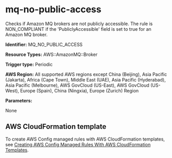 # mq\-no\-public\-access<a name="mq-no-public-access"></a>

Checks if Amazon MQ brokers are not publicly accessible\. The rule is NON\_COMPLIANT if the 'PubliclyAccessible' field is set to true for an Amazon MQ broker\. 

**Identifier:** MQ\_NO\_PUBLIC\_ACCESS

**Resource Types:** AWS::AmazonMQ::Broker

**Trigger type:** Periodic

**AWS Region:** All supported AWS regions except China \(Beijing\), Asia Pacific \(Jakarta\), Africa \(Cape Town\), Middle East \(UAE\), Asia Pacific \(Hyderabad\), Asia Pacific \(Melbourne\), AWS GovCloud \(US\-East\), AWS GovCloud \(US\-West\), Europe \(Spain\), China \(Ningxia\), Europe \(Zurich\) Region

**Parameters:**

None  

## AWS CloudFormation template<a name="w2aac12c33c15b9d411c17"></a>

To create AWS Config managed rules with AWS CloudFormation templates, see [Creating AWS Config Managed Rules With AWS CloudFormation Templates](aws-config-managed-rules-cloudformation-templates.md)\.